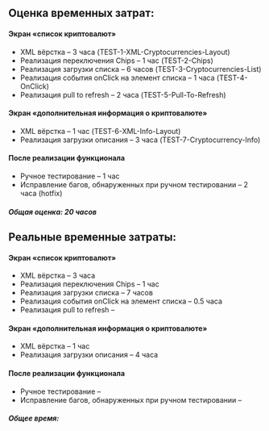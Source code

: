 ## Оценка временных затрат:

#### Экран «список криптовалют»
* XML вёрстка – 3 часа (TEST-1-XML-Cryptocurrencies-Layout)
* Реализация переключения Chips – 1 час (TEST-2-Chips)
* Реализация загрузки списка – 6 часов (TEST-3-Cryptocurrencies-List)
* Реализация события onClick на элемент списка – 1 часа (TEST-4-OnClick)
* Реализация pull to refresh – 2 часа (TEST-5-Pull-To-Refresh)

#### Экран «дополнительная информация о криптовалюте»
* XML вёрстка – 1 час (TEST-6-XML-Info-Layout)
* Реализация загрузки описания – 3 часа (TEST-7-Cryptocurrency-Info)

#### После реализации функционала
* Ручное тестирование – 1 час
* Исправление багов, обнаруженных при ручном тестировании – 2 часа (hotfix)

##### Общая оценка: 20 часов

## Реальные временные затраты:

#### Экран «список криптовалют»
* XML вёрстка – 3 часа
* Реализация переключения Chips – 1 час
* Реализация загрузки списка – 7 часов
* Реализация события onClick на элемент списка – 0.5 часа
* Реализация pull to refresh – 

#### Экран «дополнительная информация о криптовалюте»
* XML вёрстка – 1 час
* Реализация загрузки описания – 4 часа

#### После реализации функционала
* Ручное тестирование – 
* Исправление багов, обнаруженных при ручном тестировании – 

##### Общее время: 
